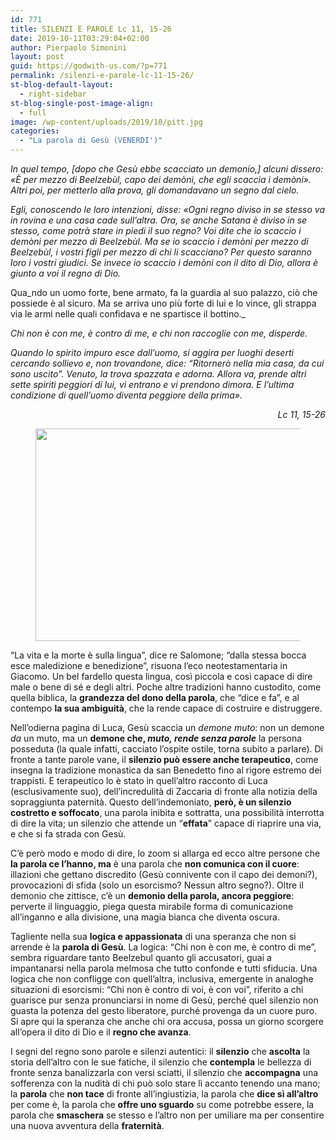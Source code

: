 ```yaml
---
id: 771
title: SILENZI E PAROLE Lc 11, 15-26
date: 2019-10-11T03:29:04+02:00
author: Pierpaolo Simonini
layout: post
guid: https://godwith-us.com/?p=771
permalink: /silenzi-e-parole-lc-11-15-26/
st-blog-default-layout:
  - right-sidebar
st-blog-single-post-image-align:
  - full
image: /wp-content/uploads/2019/10/pitt.jpg
categories:
  - "La parola di Gesù (VENERDI')"
---
```

_In quel tempo, [dopo che Gesù ebbe scacciato un demonio,] alcuni dissero: «È per mezzo di Beelzebùl, capo dei demòni, che egli scaccia i demòni». Altri poi, per metterlo alla prova, gli domandavano un segno dal cielo._

_Egli, conoscendo le loro intenzioni, disse: «Ogni regno diviso in se stesso va in rovina e una casa cade sull&#8217;altra. Ora, se anche Satana è diviso in se stesso, come potrà stare in piedi il suo regno? Voi dite che io scaccio i demòni per mezzo di Beelzebùl. Ma se io scaccio i demòni per mezzo di Beelzebùl, i vostri figli per mezzo di chi li scacciano? Per questo saranno loro i vostri giudici. Se invece io scaccio i demòni con il dito di Dio, allora è giunto a voi il regno di Dio._

Qua_ndo un uomo forte, bene armato, fa la guardia al suo palazzo, ciò che possiede è al sicuro. Ma se arriva uno più forte di lui e lo vince, gli strappa via le armi nelle quali confidava e ne spartisce il bottino._

_Chi non è con me, è contro di me, e chi non raccoglie con me, disperde._

_Quando lo spirito impuro esce dall&#8217;uomo, si aggira per luoghi deserti cercando sollievo e, non trovandone, dice: &#8220;Ritornerò nella mia casa, da cui sono uscito&#8221;. Venuto, la trova spazzata e adorna. Allora va, prende altri sette spiriti peggiori di lui, vi entrano e vi prendono dimora. E l&#8217;ultima condizione di quell&#8217;uomo diventa peggiore della prima»._

<p style="text-align:right">
  <em>Lc 11, 15-26</em>
</p><figure class="wp-block-image is-resized">

<img src="https://godwith-us.com/wp-content/uploads/2019/10/parole.jpg" alt="" class="wp-image-772" width="579" height="340" srcset="https://incercadidio.com/wp-content/uploads/2019/10/parole.jpg 456w, https://incercadidio.com/wp-content/uploads/2019/10/parole-300x176.jpg 300w" sizes="(max-width: 579px) 100vw, 579px" /> </figure> 

“La vita e la morte è sulla lingua”, dice re Salomone; “dalla stessa bocca esce maledizione e benedizione”, risuona l’eco neotestamentaria in Giacomo. Un bel fardello questa lingua, così piccola e così capace di dire male o bene di sé e degli altri. Poche altre tradizioni hanno custodito, come quella biblica, la **grandezza del dono della parola**, che “dice e fa”, e al contempo **la sua ambiguità**, che la rende capace di costruire e distruggere.

Nell’odierna pagina di Luca, Gesù scaccia un _demone muto_: non un demone _da_ un muto, ma un **demone che, _muto, rende senza parole_** la persona posseduta (la quale infatti, cacciato l’ospite ostile, torna subito a parlare). Di fronte a tante parole vane, il **silenzio può essere anche terapeutico**, come insegna la tradizione monastica da san Benedetto fino al rigore estremo dei trappisti. E terapeutico lo è stato in quell’altro racconto di Luca (esclusivamente suo), dell’incredulità di Zaccaria di fronte alla notizia della sopraggiunta paternità. Questo dell’indemoniato, **però, è un silenzio costretto e soffocato**, una parola inibita e sottratta, una possibilità interrotta di dire la vita; un silenzio che attende un “**effata**” capace di riaprire una via, e che si fa strada con Gesù.

C’è però modo e modo di dire, lo zoom si allarga ed ecco altre persone che **la parola ce l’hanno, ma** è una parola che **non comunica con il cuore**: illazioni che gettano discredito (Gesù connivente con il capo dei demoni?), provocazioni di sfida (solo un esorcismo? Nessun altro segno?). Oltre il demonio che zittisce, c’è un **demonio della parola, ancora peggiore**: perverte il linguaggio, piega questa mirabile forma di comunicazione all’inganno e alla divisione, una magia bianca che diventa oscura.

Tagliente nella sua **logica e appassionata** di una speranza che non si arrende è la **parola di Gesù**. La logica: “Chi non è con me, è contro di me”, sembra riguardare tanto Beelzebul quanto gli accusatori, guai a impantanarsi nella parola melmosa che tutto confonde e tutti sfiducia. Una logica che non confligge con quell’altra, inclusiva, emergente in analoghe situazioni di esorcismi: “Chi non è contro di voi, è con voi”, riferito a chi guarisce pur senza pronunciarsi in nome di Gesù, perché quel silenzio non guasta la potenza del gesto liberatore, purché provenga da un cuore puro. Si apre qui la speranza che anche chi ora accusa, possa un giorno scorgere all’opera il dito di Dio e il **regno che avanza**.

I segni del regno sono parole e silenzi autentici: il **silenzio** che **ascolta** la storia dell’altro con le sue fatiche, il silenzio che **contempla** le bellezza di fronte senza banalizzarla con versi sciatti, il silenzio che **accompagna** una sofferenza con la nudità di chi può solo stare lì accanto tenendo una mano; la **parola** che **non tace** di fronte all’ingiustizia, la parola che **dice sì all’altro** per come è, la parola che **offre uno sguardo** su come potrebbe essere, la parola che **smaschera** se stesso e l’altro non per umiliare ma per consentire una nuova avventura della **fraternità**.